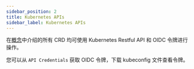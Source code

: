 ```yaml
---
sidebar_position: 2
title: Kubernetes APIs
sidebar_label: Kubernetes APIs
---
```


在[概念](../Concepts/architecture-overview.md)中介绍的所有 CRD 均可使用 Kubernetes Restful API 和 OIDC 令牌进行操作。

您可以从 ```API Credentials``` 获取 OIDC 令牌，下载 kubeconfig 文件查看令牌。